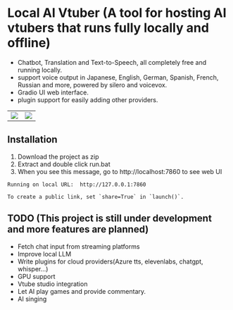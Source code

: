# Local AI Vtuber (A tool for hosting AI vtubers that runs fully locally and offline)

- Chatbot, Translation and Text-to-Speech, all completely free and running locally.
- support voice output in Japanese, English, German, Spanish, French, Russian and more, powered by silero and voicevox.
- Gradio UI web interface.
- plugin support for easily adding other providers.

<table>
  <tr>
    <td><img src="https://github.com/0Xiaohei0/VtuberChess/assets/24196833/6433bc1f-cdec-423f-b190-b7330497d28e" /></td>
    <td><img src="https://github.com/0Xiaohei0/VtuberChess/assets/24196833/5521eff5-4b36-4b13-9961-f4d7af8daded" /></td>
  </tr>
</table>


## Installation
1. Download the project as zip
2. Extract and double click run.bat
3. When you see this message, go to http://localhost:7860 to see web UI 
```
Running on local URL:  http://127.0.0.1:7860

To create a public link, set `share=True` in `launch()`.
```


## TODO (This project is still under development and more features are planned)
- Fetch chat input from streaming platforms
- Improve local LLM
- Write plugins for cloud providers(Azure tts, elevenlabs, chatgpt, whisper...)
- GPU support
- Vtube studio integration
- Let AI play games and provide commentary.
- AI singing
